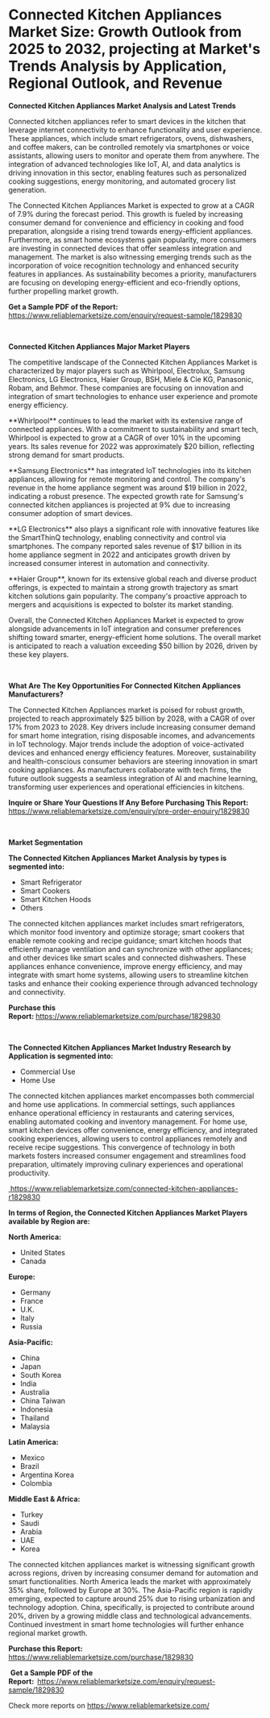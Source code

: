 <p><h1>Connected Kitchen Appliances Market Size: Growth Outlook from 2025 to 2032, projecting at Market's Trends Analysis by Application, Regional Outlook, and Revenue</h1></p><p><strong>Connected Kitchen Appliances Market Analysis and Latest Trends</strong></p>
<p><p>Connected kitchen appliances refer to smart devices in the kitchen that leverage internet connectivity to enhance functionality and user experience. These appliances, which include smart refrigerators, ovens, dishwashers, and coffee makers, can be controlled remotely via smartphones or voice assistants, allowing users to monitor and operate them from anywhere. The integration of advanced technologies like IoT, AI, and data analytics is driving innovation in this sector, enabling features such as personalized cooking suggestions, energy monitoring, and automated grocery list generation.</p><p>The Connected Kitchen Appliances Market is expected to grow at a CAGR of 7.9% during the forecast period. This growth is fueled by increasing consumer demand for convenience and efficiency in cooking and food preparation, alongside a rising trend towards energy-efficient appliances. Furthermore, as smart home ecosystems gain popularity, more consumers are investing in connected devices that offer seamless integration and management. The market is also witnessing emerging trends such as the incorporation of voice recognition technology and enhanced security features in appliances. As sustainability becomes a priority, manufacturers are focusing on developing energy-efficient and eco-friendly options, further propelling market growth.</p></p>
<p><strong>Get a Sample PDF of the Report:&nbsp;</strong> <a href="https://www.reliablemarketsize.com/enquiry/request-sample/1829830?utm_campaign=2520&utm_medium=2&utm_source=Github&utm_content=ia&utm_term=05042025&utm_id=connected-kitchen-appliances">https://www.reliablemarketsize.com/enquiry/request-sample/1829830</a></p>
<p>&nbsp;</p>
<p><strong>Connected Kitchen Appliances Major Market Players</strong></p>
<p><p>The competitive landscape of the Connected Kitchen Appliances Market is characterized by major players such as Whirlpool, Electrolux, Samsung Electronics, LG Electronics, Haier Group, BSH, Miele & Cie KG, Panasonic, Robam, and Behmor. These companies are focusing on innovation and integration of smart technologies to enhance user experience and promote energy efficiency.</p><p>**Whirlpool** continues to lead the market with its extensive range of connected appliances. With a commitment to sustainability and smart tech, Whirlpool is expected to grow at a CAGR of over 10% in the upcoming years. Its sales revenue for 2022 was approximately $20 billion, reflecting strong demand for smart products.</p><p>**Samsung Electronics** has integrated IoT technologies into its kitchen appliances, allowing for remote monitoring and control. The company's revenue in the home appliance segment was around $19 billion in 2022, indicating a robust presence. The expected growth rate for Samsung's connected kitchen appliances is projected at 9% due to increasing consumer adoption of smart devices.</p><p>**LG Electronics** also plays a significant role with innovative features like the SmartThinQ technology, enabling connectivity and control via smartphones. The company reported sales revenue of $17 billion in its home appliance segment in 2022 and anticipates growth driven by increased consumer interest in automation and connectivity.</p><p>**Haier Group**, known for its extensive global reach and diverse product offerings, is expected to maintain a strong growth trajectory as smart kitchen solutions gain popularity. The company's proactive approach to mergers and acquisitions is expected to bolster its market standing.</p><p>Overall, the Connected Kitchen Appliances Market is expected to grow alongside advancements in IoT integration and consumer preferences shifting toward smarter, energy-efficient home solutions. The overall market is anticipated to reach a valuation exceeding $50 billion by 2026, driven by these key players.</p></p>
<p>&nbsp;</p>
<p><strong>What Are The Key Opportunities For Connected Kitchen Appliances Manufacturers?</strong></p>
<p><p>The Connected Kitchen Appliances market is poised for robust growth, projected to reach approximately $25 billion by 2028, with a CAGR of over 17% from 2023 to 2028. Key drivers include increasing consumer demand for smart home integration, rising disposable incomes, and advancements in IoT technology. Major trends include the adoption of voice-activated devices and enhanced energy efficiency features. Moreover, sustainability and health-conscious consumer behaviors are steering innovation in smart cooking appliances. As manufacturers collaborate with tech firms, the future outlook suggests a seamless integration of AI and machine learning, transforming user experiences and operational efficiencies in kitchens.</p></p>
<p><strong>Inquire or Share Your Questions If Any Before Purchasing This Report:</strong> <a href="https://www.reliablemarketsize.com/enquiry/pre-order-enquiry/1829830?utm_campaign=2520&utm_medium=2&utm_source=Github&utm_content=ia&utm_term=05042025&utm_id=connected-kitchen-appliances">https://www.reliablemarketsize.com/enquiry/pre-order-enquiry/1829830</a></p>
<p>&nbsp;</p>
<p><strong>Market Segmentation</strong></p>
<p><strong>The Connected Kitchen Appliances Market Analysis by types is segmented into:</strong></p>
<p><ul><li>Smart Refrigerator</li><li>Smart Cookers</li><li>Smart Kitchen Hoods</li><li>Others</li></ul></p>
<p><p>The connected kitchen appliances market includes smart refrigerators, which monitor food inventory and optimize storage; smart cookers that enable remote cooking and recipe guidance; smart kitchen hoods that efficiently manage ventilation and can synchronize with other appliances; and other devices like smart scales and connected dishwashers. These appliances enhance convenience, improve energy efficiency, and may integrate with smart home systems, allowing users to streamline kitchen tasks and enhance their cooking experience through advanced technology and connectivity.</p></p>
<p><strong>Purchase this Report:&nbsp;</strong><a href="https://www.reliablemarketsize.com/purchase/1829830?utm_campaign=2520&utm_medium=2&utm_source=Github&utm_content=ia&utm_term=05042025&utm_id=connected-kitchen-appliances">https://www.reliablemarketsize.com/purchase/1829830</a></p>
<p>&nbsp;</p>
<p><strong>The Connected Kitchen Appliances Market Industry Research by Application is segmented into:</strong></p>
<p><ul><li>Commercial Use</li><li>Home Use</li></ul></p>
<p><p>The connected kitchen appliances market encompasses both commercial and home use applications. In commercial settings, such appliances enhance operational efficiency in restaurants and catering services, enabling automated cooking and inventory management. For home use, smart kitchen devices offer convenience, energy efficiency, and integrated cooking experiences, allowing users to control appliances remotely and receive recipe suggestions. This convergence of technology in both markets fosters increased consumer engagement and streamlines food preparation, ultimately improving culinary experiences and operational productivity.</p></p>
<p><a href="https://www.reliablemarketsize.com/connected-kitchen-appliances-r1829830?utm_campaign=2520&utm_medium=2&utm_source=Github&utm_content=ia&utm_term=05042025&utm_id=connected-kitchen-appliances">&nbsp;https://www.reliablemarketsize.com/connected-kitchen-appliances-r1829830</a></p>
<p><strong>In terms of Region, the Connected Kitchen Appliances Market Players available by Region are:</strong></p>
<p>
    <p> <strong> North America: </strong>
        <ul>
            <li>United States</li>
            <li>Canada</li>
        </ul>
        </p> 
    <p> <strong> Europe: </strong>
        <ul>
            <li>Germany</li>
            <li>France</li>
            <li>U.K.</li>
            <li>Italy</li>
            <li>Russia</li>
        </ul>
        </p> 
    <p> <strong> Asia-Pacific: </strong>
        <ul>
            <li>China</li>
            <li>Japan</li>
            <li>South Korea</li>
            <li>India</li>
            <li>Australia</li>
            <li>China Taiwan</li>
            <li>Indonesia</li>
            <li>Thailand</li>
            <li>Malaysia</li>
        </ul>
        </p> 
    <p> <strong> Latin America: </strong>
        <ul>
            <li>Mexico</li>
            <li>Brazil</li>
            <li>Argentina Korea</li>
            <li>Colombia</li>
        </ul>
        </p> 
    <p> <strong> Middle East & Africa: </strong>
        <ul>
            <li>Turkey</li>
            <li>Saudi</li>
            <li>Arabia</li>
            <li>UAE</li>
            <li>Korea</li>
        </ul>
    </p>
    </p>
<p><p>The connected kitchen appliances market is witnessing significant growth across regions, driven by increasing consumer demand for automation and smart functionalities. North America leads the market with approximately 35% share, followed by Europe at 30%. The Asia-Pacific region is rapidly emerging, expected to capture around 25% due to rising urbanization and technology adoption. China, specifically, is projected to contribute around 20%, driven by a growing middle class and technological advancements. Continued investment in smart home technologies will further enhance regional market growth.</p></p>
<p><strong>Purchase this Report: </strong><a href="https://www.reliablemarketsize.com/purchase/1829830?utm_campaign=2520&utm_medium=2&utm_source=Github&utm_content=ia&utm_term=05042025&utm_id=connected-kitchen-appliances">https://www.reliablemarketsize.com/purchase/1829830</a></p>
<p>&nbsp;<strong>Get a Sample PDF of the Report:&nbsp;&nbsp;</strong><a href="https://www.reliablemarketsize.com/enquiry/request-sample/1829830?utm_campaign=2520&utm_medium=2&utm_source=Github&utm_content=ia&utm_term=05042025&utm_id=connected-kitchen-appliances">https://www.reliablemarketsize.com/enquiry/request-sample/1829830</a></p>
<p><strong></strong></p>
<p>Check more reports on <a href="https://www.reliablemarketsize.com/?utm_campaign=2520&utm_medium=2&utm_source=Github&utm_content=ia&utm_term=05042025&utm_id=connected-kitchen-appliances">https://www.reliablemarketsize.com/</a></p>